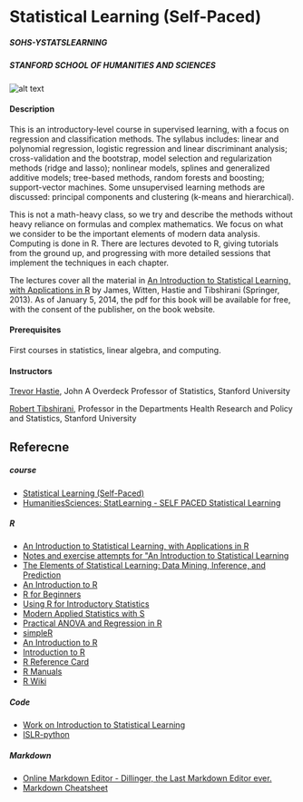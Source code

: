 # Statistical Learning (Self-Paced)
##### SOHS-YSTATSLEARNING
##### STANFORD SCHOOL OF HUMANITIES AND SCIENCES

![alt text](https://online.stanford.edu/sites/default/files/styles/figure_default/public/2018-03/medicine-health-humanities-statistical-learning_sohs-ystatsstatlearning-sp.jpg?itok=RysXH3VC)


#### Description
This is an introductory-level course in supervised learning, with a focus on regression and classification methods. The syllabus includes: linear and polynomial regression, logistic regression and linear discriminant analysis; cross-validation and the bootstrap, model selection and regularization methods (ridge and lasso); nonlinear models, splines and generalized additive models; tree-based methods, random forests and boosting; support-vector machines. Some unsupervised learning methods are discussed: principal components and clustering (k-means and hierarchical).

This is not a math-heavy class, so we try and describe the methods without heavy reliance on formulas and complex mathematics. We focus on what we consider to be the important elements of modern data analysis. Computing is done in R. There are lectures devoted to R, giving tutorials from the ground up, and progressing with more detailed sessions that implement the techniques in each chapter.

The lectures cover all the material in [An Introduction to Statistical Learning, with Applications in R](http://www-bcf.usc.edu/~gareth/ISL/) by James, Witten, Hastie and Tibshirani (Springer, 2013). As of January 5, 2014, the pdf for this book will be available for free, with the consent of the publisher, on the book website.   

#### Prerequisites
First courses in statistics, linear algebra, and computing.

#### Instructors
[Trevor Hastie](https://profiles.stanford.edu/trevor-hastie), John A Overdeck Professor of Statistics, Stanford University

[Robert Tibshirani](https://profiles.stanford.edu/robert-tibshirani), Professor in the Departments Health Research and Policy and Statistics, Stanford University

## Referecne

##### course
- [Statistical Learning (Self-Paced)](https://online.stanford.edu/courses/sohs-ystatslearning-statistical-learning-self-paced)
- [HumanitiesSciences: StatLearning - SELF PACED Statistical Learning](https://lagunita.stanford.edu/courses/HumanitiesSciences/StatLearning/Winter2016/course/)

##### R
- [An Introduction to Statistical Learning, with Applications in R](http://www-bcf.usc.edu/~gareth/ISL/)
- [Notes and exercise attempts for "An Introduction to Statistical Learning](https://github.com/asadoughi/stat-learning/)
- [The Elements of Statistical Learning: Data Mining, Inference, and Prediction](https://web.stanford.edu/~hastie/ElemStatLearn/)
- [An Introduction to R](https://cran.r-project.org/doc/manuals/R-intro.pdf)
- [R for Beginners](https://cran.r-project.org/doc/contrib/Paradis-rdebuts_en.pdf)
- [Using R for Introductory Statistics](https://books.google.com.tw/books?id=jwolc192c5kC&redir_esc=y)
- [Modern Applied Statistics with S](http://www.stats.ox.ac.uk/pub/MASS4/)
- [Practical ANOVA and Regression in R](https://cran.r-project.org/doc/contrib/Faraway-PRA.pdf)
- [simpleR](https://cran.r-project.org/doc/contrib/Verzani-SimpleR.pdf)
- [An Introduction to R](https://www.stat.berkeley.edu/~spector/R.pdf)
- [Introduction to R](https://www.stat.berkeley.edu/~spector/Rcourse.pdf)
- [R Reference Card](https://cran.r-project.org/doc/contrib/Short-refcard.pdf)
- [R Manuals](https://cran.r-project.org/manuals.html)
- [R Wiki](https://en.wikibooks.org/wiki/R_Programming)

##### Code
- [Work on Introduction to Statistical Learning](https://github.com/jstjohn/IntroToStatisticalLearningR-)
- [ISLR-python](https://github.com/JWarmenhoven/ISLR-python)

##### Markdown
- [Online Markdown Editor - Dillinger, the Last Markdown Editor ever.](https://dillinger.io/) 
- [Markdown Cheatsheet](https://github.com/adam-p/markdown-here/wiki/Markdown-Cheatsheet)
